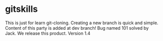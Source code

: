 # gitskills

This is just for learn git-cloning.
Creating a new branch is quick and simple.
Content of this party is added at dev branch!
Bug named 101 solved by Jack.
We release this product.
Version 1.4

